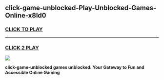 
## click-game-unblocked-Play-Unblocked-Games-Online-x8ld0
<h3>
<a href="https://premium76.site?title=click-game-unblocked&ref=25A">CLICK TO PLAY</a></h3>
<hr>

<h3>
<a href="https://premium76.site?title=click-game-unblocked&ref=25A">CLICK 2 PLAY</a>
  
</h3>

<a href="https://premium76.site?title=click-game-unblocked&ref=25A"><img src="https://clearcache.store/games.png"></a>


**click-game-unblocked games unblocked: Your Gateway to Fun and Accessible Online Gaming**
